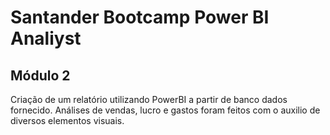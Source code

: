 # Santander Bootcamp Power BI Analiyst

## Módulo 2

Criação de um relatório utilizando PowerBI a partir de banco dados fornecido. Análises de vendas, lucro e gastos foram feitos com o auxilio de diversos elementos visuais.
